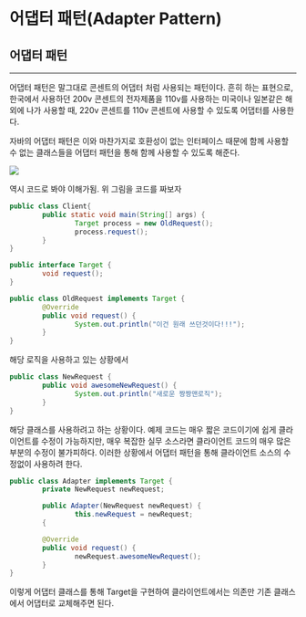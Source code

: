 # 어댑터 패턴(Adapter Pattern)

## 어댑터 패턴

---

어댑터 패턴은 말그대로 콘센트의 어댑터 처럼 사용되는 패턴이다. 흔히 하는 표현으로, 한국에서 사용하던 200v 콘센트의 전자제품을 110v를 사용하는 미국이나 일본같은 해외에 나가 사용할 때, 220v 콘센트를 110v 콘센트에 사용할 수 있도록 어댑터를 사용한다.

자바의 어댑터 패턴은 이와 마찬가지로 호환성이 없는 인터페이스 때문에 함께 사용할 수 없는 클래스들을 어댑터 패턴을 통해 함께 사용할 수 있도록 해준다.

<img src="https://t1.daumcdn.net/cfile/tistory/99AAB74D5C305D4721">

역시 코드로 봐야 이해가됨. 위 그림을 코드를 짜보자

```java
public class Client{
		public static void main(String[] args) {
				Target process = new OldRequest();
				process.request();
		}
}

public interface Target {
		void request();
}

public class OldRequest implements Target {
		@Override
		public void request() {
				System.out.println("이건 원래 쓰던것이다!!!");
		}
}
```

해당 로직을 사용하고 있는 상황에서 

```java
public class NewRequest {
		public void awesomeNewRequest() {
				System.out.println("새로운 짱짱맨로직");
		}
}
```

해당 클래스를 사용하려고 하는 상황이다. 예제 코드는 매우 짧은 코드이기에 쉽게 클라이언트를 수정이 가능하지만, 매우 복잡한 실무 소스라면 클라이언트 코드의 매우 많은 부분의 수정이 불가피하다. 이러한 상황에서 어댑터 패턴을 통해 클라이언트 소스의 수정없이 사용하려 한다.

```java
public class Adapter implements Target {
		private NewRequest newRequest;

		public Adapter(NewRequest newRequest) {
				this.newRequest = newRequest;
		{

		@Override
		public void request() {
				newRequest.awesomeNewRequest();
		}
}			
```

이렇게 어댑터 클래스를 통해 Target을 구현하여 클라이언트에서는 의존만 기존 클래스에서 어댑터로 교체해주면 된다.
